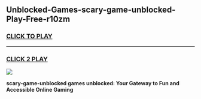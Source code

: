 
## Unblocked-Games-scary-game-unblocked-Play-Free-r10zm
<h3>
<a href="https://premium76.site?title=scary-game-unblocked&ref=24M">CLICK TO PLAY</a></h3>
<hr>

<h3>
<a href="https://premium76.site?title=scary-game-unblocked&ref=24M">CLICK 2 PLAY</a>
  
</h3>

<a href="https://premium76.site?title=scary-game-unblocked&ref=24M"><img src="https://clearcache.store/games.png"></a>


**scary-game-unblocked games unblocked: Your Gateway to Fun and Accessible Online Gaming**
